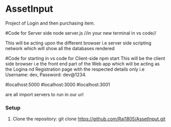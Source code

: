 # AssetInput
Project of Login and then purchasing item.

#Code for Server side
 node server.js 
//in your new terminal in vs code//

This will be acting upon the different browser i.e server side scripting network which will show all the databases rendered

#Code for starting in vs code for Client-side
npm start
This will be the client side browser i.e the front end part of the Web app which will be acting as the Logina nd Registration page with the respected details only i.e Username: dev, Password: dev@1234.

#localhost:5000
#localhost:3000
#localhost:3001

are all import servers to run in our url

### Setup

1. Clone the repository:
git clone https://github.com/Raj1805/AssetInput.git

